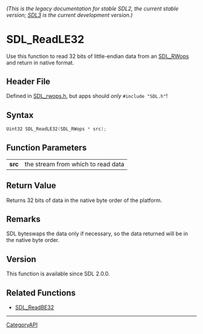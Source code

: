 ###### (This is the legacy documentation for stable SDL2, the current stable version; [SDL3](https://wiki.libsdl.org/SDL3/) is the current development version.)
# SDL_ReadLE32

Use this function to read 32 bits of little-endian data from an [SDL_RWops](SDL_RWops) and return in native format.

## Header File

Defined in [SDL_rwops.h](https://github.com/libsdl-org/SDL/blob/SDL2/include/SDL_rwops.h), but apps should _only_ `#include "SDL.h"`!

## Syntax

```c
Uint32 SDL_ReadLE32(SDL_RWops * src);

```

## Function Parameters

|             |                                    |
| ----------- | ---------------------------------- |
| **src**     | the stream from which to read data |

## Return Value

Returns 32 bits of data in the native byte order of the platform.

## Remarks

SDL byteswaps the data only if necessary, so the data returned will be in
the native byte order.

## Version

This function is available since SDL 2.0.0.

## Related Functions

* [SDL_ReadBE32](SDL_ReadBE32)

----
[CategoryAPI](CategoryAPI)

